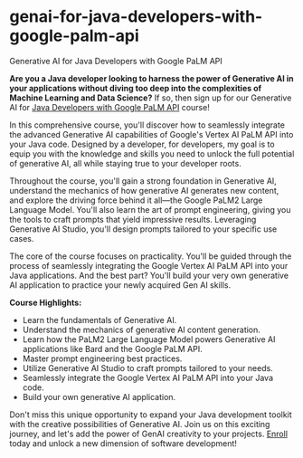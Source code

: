 # genai-for-java-developers-with-google-palm-api
Generative AI for Java Developers with Google PaLM API

**Are you a Java developer looking to harness the power of Generative AI in your applications without diving too deep into the complexities of Machine Learning and Data Science?** If so, then sign up for our Generative AI for [Java Developers with Google PaLM API](https://www.udemy.com/course/generative-ai-for-java-developers-with-google-palm-api/?couponCode=A_GENAI_JAVA_1123) course!

In this comprehensive course, you'll discover how to seamlessly integrate the advanced Generative AI capabilities of Google's Vertex AI PaLM API into your Java code. Designed by a developer, for developers, my goal is to equip you with the knowledge and skills you need to unlock the full potential of generative AI, all while staying true to your developer roots.

Throughout the course, you'll gain a strong foundation in Generative AI, understand the mechanics of how generative AI generates new content, and explore the driving force behind it all—the Google PaLM2 Large Language Model. You'll also learn the art of prompt engineering, giving you the tools to craft prompts that yield impressive results. Leveraging Generative AI Studio, you'll design prompts tailored to your specific use cases.

The core of the course focuses on practicality. You'll be guided through the process of seamlessly integrating the Google Vertex AI PaLM API into your Java applications. And the best part? You'll build your very own generative AI application to practice your newly acquired Gen AI skills.

**Course Highlights:**
- Learn the fundamentals of Generative AI.
- Understand the mechanics of generative AI content generation.
- Learn how the PaLM2 Large Language Model powers Generative AI applications like Bard and the Google PaLM API.
- Master prompt engineering best practices.
- Utilize Generative AI Studio to craft prompts tailored to your needs.
- Seamlessly integrate the Google Vertex AI PaLM API into your Java code.
- Build your own generative AI application.

Don't miss this unique opportunity to expand your Java development toolkit with the creative possibilities of Generative AI. Join us on this exciting journey, and let's add the power of GenAI creativity to your projects. [Enroll](https://www.udemy.com/course/generative-ai-for-java-developers-with-google-palm-api/?couponCode=A_GENAI_JAVA_1123) today and unlock a new dimension of software development!
